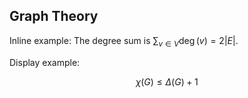 ## Graph Theory

Inline example: The degree sum is $\sum_{v \in V} \deg(v) = 2|E|$.

Display example:

$$
\chi(G) \leq \Delta(G) + 1
$$
